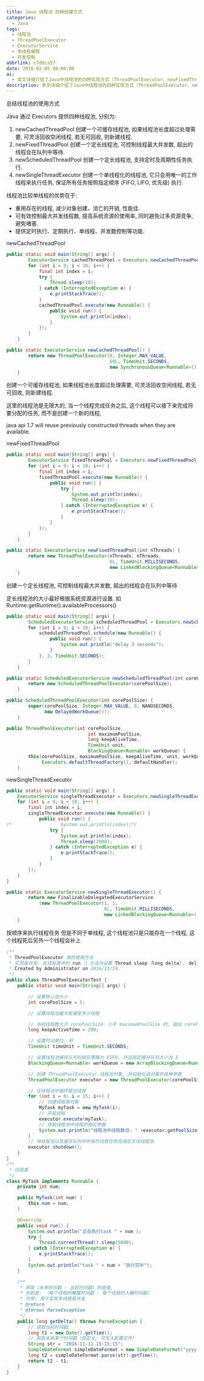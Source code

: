 ```yaml
---
title: Java 线程池 四种创建方式
categories:
  - Java
tags:
  - 线程池
  - ThreadPoolExecutor
  - ExecutorService
  - 多线程编程
  - 并发控制
abbrlink: c7d0ca57
date: 2016-02-05 00:00:00
ai:
  - 本文详细介绍了Java中线程池的四种实现方式（ThreadPoolExecutor、newFixedThreadPool、newSingleThreadExecutor和newCachedThreadPool），包括它们的基本原理、核心参数以及具体使用方法。主要关注如何通过设置这些参数来管理线程池的行为，以达到提高程序执行效率的目的。
description: 本文详细介绍了Java中线程池的四种实现方式（ThreadPoolExecutor、newFixedThreadPool、newSingleThreadExecutor和newCachedThreadPool），包括它们的基本原理、核心参数以及具体使用方法。主要关注如何通过设置这些参数来管理线程池的行为，以达到提高程序执行效率的目的。
---
```


总结线程池的使用方式

<!-- more -->

Java 通过 Executors 提供四种线程池, 分别为:

1. newCachedThreadPool 创建一个可缓存线程池, 如果线程池长度超过处理需要, 可灵活回收空闲线程, 若无可回收, 则新建线程.
2. newFixedThreadPool 创建一个定长线程池, 可控制线程最大并发数, 超出的线程会在队列中等待.
3. newScheduledThreadPool 创建一个定长线程池, 支持定时及周期性任务执行.
4. newSingleThreadExecutor 创建一个单线程化的线程池, 它只会用唯一的工作线程来执行任务, 保证所有任务按照指定顺序 (FIFO, LIFO, 优先级) 执行.

线程池比较单线程的优势在于:

- 重用存在的线程, 减少对象创建、消亡的开销, 性能佳.
- 可有效控制最大并发线程数, 提高系统资源的使用率, 同时避免过多资源竞争, 避免堵塞.
- 提供定时执行、定期执行、单线程、并发数控制等功能.

newCachedThreadPool

```java
public static void main(String[] args) {
		ExecutorService cachedThreadPool = Executors.newCachedThreadPool();
		for (int i = 0; i < 10; i++) {
			final int index = i;
			try {
				Thread.sleep(10);
			} catch (InterruptedException e) {
				e.printStackTrace();
			}
			cachedThreadPool.execute(new Runnable() {
				public void run() {
					System.out.println(index);
				}
			});
		}
	}
```

```java
public static ExecutorService newCachedThreadPool() {
        return new ThreadPoolExecutor(0, Integer.MAX_VALUE,
                                      60L, TimeUnit.SECONDS,
                                      new SynchronousQueue<Runnable>());
    }
```

创建一个可缓存线程池, 如果线程池长度超过处理需要, 可灵活回收空闲线程, 若无可回收, 则新建线程.

这里的线程池是无限大的, 当一个线程完成任务之后, 这个线程可以接下来完成将要分配的任务, 而不是创建一个新的线程,

java api 1.7 will reuse previously constructed threads when they are available.

newFixedThreadPool

```java
public static void main(String[] args) {
		ExecutorService fixedThreadPool = Executors.newFixedThreadPool(3);
		for (int i = 0; i < 10; i++) {
			final int index = i;
			fixedThreadPool.execute(new Runnable() {
				public void run() {
					try {
						System.out.println(index);
						Thread.sleep(10);
					} catch (InterruptedException e) {
						e.printStackTrace();
					}
				}
			});
		}
	}
```

```java
public static ExecutorService newFixedThreadPool(int nThreads) {
        return new ThreadPoolExecutor(nThreads, nThreads,
                                      0L, TimeUnit.MILLISECONDS,
                                      new LinkedBlockingQueue<Runnable>());
    }
```

创建一个定长线程池, 可控制线程最大并发数, 超出的线程会在队列中等待

定长线程池的大小最好根据系统资源进行设置. 如 Runtime.getRuntime().availableProcessors()

```java
public static void main(String[] args) {
		ScheduledExecutorService scheduledThreadPool = Executors.newScheduledThreadPool(5);
		for (int i = 0; i < 10; i++) {
			scheduledThreadPool.schedule(new Runnable() {
				public void run() {
					System.out.println("delay 3 seconds");
				}
			}, 3, TimeUnit.SECONDS);
		}
	}
```

```java
public static ScheduledExecutorService newScheduledThreadPool(int corePoolSize) {
        return new ScheduledThreadPoolExecutor(corePoolSize);
    }

public ScheduledThreadPoolExecutor(int corePoolSize) {
        super(corePoolSize, Integer.MAX_VALUE, 0, NANOSECONDS,
              new DelayedWorkQueue());
    }

public ThreadPoolExecutor(int corePoolSize,
                              int maximumPoolSize,
                              long keepAliveTime,
                              TimeUnit unit,
                              BlockingQueue<Runnable> workQueue) {
        this(corePoolSize, maximumPoolSize, keepAliveTime, unit, workQueue,
             Executors.defaultThreadFactory(), defaultHandler);
    }
```

newSingleThreadExecutor

```java
public static void main(String[] args) {
	ExecutorService singleThreadExecutor = Executors.newSingleThreadExecutor();
	for (int i = 0; i < 10; i++) {
		final int index = i;
		singleThreadExecutor.execute(new Runnable() {
			public void run() {
/*					System.out.println(index);*/
				try {
					System.out.println(index);
					Thread.sleep(2000);
				} catch (InterruptedException e) {
					e.printStackTrace();
				}
			}
		});
	}
}
```

```java
public static ExecutorService newSingleThreadExecutor() {
        return new FinalizableDelegatedExecutorService
            (new ThreadPoolExecutor(1, 1,
                                    0L, TimeUnit.MILLISECONDS,
                                    new LinkedBlockingQueue<Runnable>()));
    }
```

按顺序来执行线程任务 但是不同于单线程, 这个线程池只是只能存在一个线程, 这个线程死后另外一个线程会补上

```java
/**
 * ThreadPoolExecutor 类的使用方法
 * 实现高并发: 在线程类中的 run（）方法内设置 Thread.sleep（long delta）； delta 取值为: （并发开始时间戳 - 线程开始时间戳）
 * Created by Administrator on 2016/11/19.
 */
public class ThreadPoolExecutorTest {
    public static void main(String[] args) {

        // 设置核心池大小
        int corePoolSize = 5;

        // 设置线程池最大能接受多少线程

        // 当前线程数大于 corePoolSize、小于 maximumPoolSize 时, 超出 corePoolSize 的线程数的生命周期
        long keepActiveTime = 200;

        // 设置时间单位, 秒
        TimeUnit timeUnit = TimeUnit.SECONDS;

        // 设置线程池缓存队列的排队策略为 FIFO, 并且指定缓存队列大小为 5
        BlockingQueue<Runnable> workQueue = new ArrayBlockingQueue<Runnable>(5);

        // 创建 ThreadPoolExecutor 线程池对象, 并初始化该对象的各种参数
        ThreadPoolExecutor executor = new ThreadPoolExecutor(corePoolSize, maximumPoolSize, keepActiveTime, timeUnit,workQueue);

        // 往线程池中循环提交线程
        for (int i = 0; i < 15; i++) {
            // 创建线程类对象
            MyTask myTask = new MyTask(i);
            // 开启线程
            executor.execute(myTask);
            // 获取线程池中线程的相应参数
            System.out.println("线程池中线程数目: " +executor.getPoolSize() + ", 队列中等待执行的任务数目: "+executor.getQueue().size() + ", 已执行完的任务数目: "+executor.getCompletedTaskCount());
        }
        // 待线程池以及缓存队列中所有的线程任务完成后关闭线程池.
        executor.shutdown();
    }
}
/**
 * 线程类
 */
class MyTask implements Runnable {
    private int num;

    public MyTask(int num) {
        this.num = num;
    }

    @Override
    public void run() {
        System.out.println("正在执行task " + num );
        try {
            Thread.currentThread().sleep(5000);
        } catch (InterruptedException e) {
            e.printStackTrace();
        }
        System.out.println("task " + num + "执行完毕");
    }

    /**
     * 获取（未来时间戳 - 当前时间戳）的差值,
     * 也即是: （每个线程的睡醒时间戳 - 每个线程的入睡时间戳）
     * 作用: 用于实现多线程高并发
     * @return
     * @throws ParseException
     */
    public long getDelta() throws ParseException {
        // 获取当前时间戳
        long t1 = new Date().getTime();
        // 获取未来某个时间戳（自定义, 可写入配置文件）
        String str = "2016-11-11 15:15:15";
        SimpleDateFormat simpleDateFormat = new SimpleDateFormat("yyyy-MM-dd HH:mm:ss");
        long t2 = simpleDateFormat.parse(str).getTime();
        return t2 - t1;
    }
}
```
